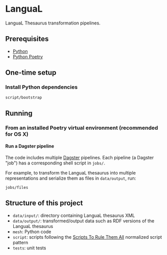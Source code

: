 # LanguaL

LanguaL Thesaurus transformation pipelines.

## Prerequisites

* [Python](https://www.python.org/)
* [Python Poetry](https://python-poetry.org/)

## One-time setup

### Install Python dependencies

    script/bootstrap

## Running

### From an installed Poetry virtual environment (recommended for OS X)

#### Run a Dagster pipeline

The code includes multiple [Dagster](https://dagster.io/) pipelines. Each pipeline (a Dagster "job") has a corresponding shell script in `jobs/`.

For example, to transform the LanguaL thesaurus into multiple representations and serialize them as files in `data/output`, run:

    jobs/files

## Structure of this project

* `data/input/`: directory containing LanguaL thesaurus XML
* `data/output/`: transformed/output data such as RDF versions of the LanguaL thesaurus
* `mesh`: Python code
* `script`: scripts following the [Scripts To Rule Them All](https://github.com/github/scripts-to-rule-them-all) normalized script pattern
* `tests`: unit tests
